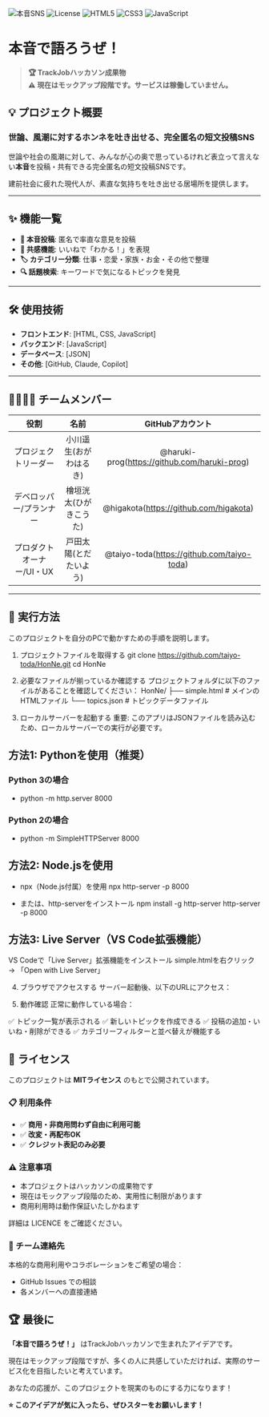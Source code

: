 ![本音SNS](https://img.shields.io/badge/本音SNS-v1.0-blue)
![License](https://img.shields.io/badge/license-MIT-green)
![HTML5](https://img.shields.io/badge/HTML5-E34F26?logo=html5&logoColor=white)
![CSS3](https://img.shields.io/badge/CSS3-1572B6?logo=css3&logoColor=white)
![JavaScript](https://img.shields.io/badge/JavaScript-F7DF1E?logo=javascript&logoColor=black)

# 本音で語ろうぜ！

> **🏆 TrackJobハッカソン成果物**  
> **⚠️ 現在はモックアップ段階です。サービスは稼働していません。**

## 💡 プロジェクト概要

### 世論、風潮に対するホンネを吐き出せる、完全匿名の短文投稿SNS

世論や社会の風潮に対して、みんなが心の奥で思っているけれど表立って言えない**本音**を投稿・共有できる完全匿名の短文投稿SNSです。

建前社会に疲れた現代人が、素直な気持ちを吐き出せる居場所を提供します。

---

## ✨ 機能一覧

- **📝 本音投稿**: 匿名で率直な意見を投稿
- **👥 共感機能**: いいねで「わかる！」を表現
- **🏷️ カテゴリー分類**: 仕事・恋愛・家族・お金・その他で整理
- **🔍 話題検索**: キーワードで気になるトピックを発見

---

## 🛠️ 使用技術

* **フロントエンド**: [HTML, CSS, JavaScript]
* **バックエンド**: [JavaScript]
* **データベース**: [JSON]
* **その他**: [GitHub, Claude, Copilot]

---

## 👨‍👩‍👧‍👦 チームメンバー

| 役割 | 名前 | GitHubアカウント |
|:---:|:---:|:---:|
| プロジェクトリーダー | 小川遥生(おがわはるき) | @haruki-prog(https://github.com/haruki-prog) |
| デベロッパー/プランナー | 檜垣洸太(ひがきこうた) | @higakota(https://github.com/higakota) |
| プロダクトオーナー/UI・UX | 戸田太陽(とだたいよう) | @taiyo-toda(https://github.com/taiyo-toda) |

---

## 🚀 実行方法
このプロジェクトを自分のPCで動かすための手順を説明します。

1. プロジェクトファイルを取得する
git clone https://github.com/taiyo-toda/HonNe.git
cd HonNe

2. 必要なファイルが揃っているか確認する
プロジェクトフォルダに以下のファイルがあることを確認してください：
HonNe/
├── simple.html      # メインのHTMLファイル
└── topics.json      # トピックデータファイル

3. ローカルサーバーを起動する
重要: このアプリはJSONファイルを読み込むため、ローカルサーバーでの実行が必要です。

## 方法1: Pythonを使用（推奨）

### Python 3の場合
* python -m http.server 8000

### Python 2の場合
* python -m SimpleHTTPServer 8000

## 方法2: Node.jsを使用

* npx（Node.js付属）を使用
npx http-server -p 8000

* または、http-serverをインストール
npm install -g http-server
http-server -p 8000

## 方法3: Live Server（VS Code拡張機能）

VS Codeで「Live Server」拡張機能をインストール
simple.htmlを右クリック → 「Open with Live Server」

4. ブラウザでアクセスする
サーバー起動後、以下のURLにアクセス：

5. 動作確認
正常に動作している場合：

✅ トピック一覧が表示される
✅ 新しいトピックを作成できる
✅ 投稿の追加・いいね・削除ができる
✅ カテゴリーフィルターと並べ替えが機能する

## 📄 ライセンス

このプロジェクトは **MITライセンス** のもとで公開されています。

### 📋 利用条件
- ✅ **商用・非商用問わず自由に利用可能**
- ✅ **改変・再配布OK**
- ✅ **クレジット表記のみ必要**

### ⚠️ 注意事項

- 本プロジェクトはハッカソンの成果物です
- 現在はモックアップ段階のため、実用性に制限があります
- 商用利用時は動作保証いたしかねます

詳細は LICENCE をご確認ください。

### 🤝 チーム連絡先

本格的な商用利用やコラボレーションをご希望の場合：
- GitHub Issues での相談
- 各メンバーへの直接連絡

## 🏆 最後に

**「本音で語ろうぜ！」** はTrackJobハッカソンで生まれたアイデアです。

現在はモックアップ段階ですが、多くの人に共感していただければ、実際のサービス化を目指したいと考えています。

あなたの応援が、このプロジェクトを現実のものにする力になります！

**⭐ このアイデアが気に入ったら、ぜひスターをお願いします！**
